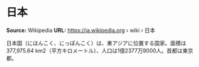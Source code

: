 # 日本

**Source:** Wikipedia
**URL:** https://ja.wikipedia.org › wiki › 日本

日本国（にほんこく、にっぽんこく）は、東アジアに位置する国家。面積は377,975.64 km2（平方キロメートル）、人口は1億2377万9000人。首都は東京都。